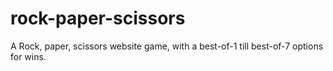 # rock-paper-scissors
A Rock, paper, scissors website game, with a best-of-1 till best-of-7 options for wins. 
